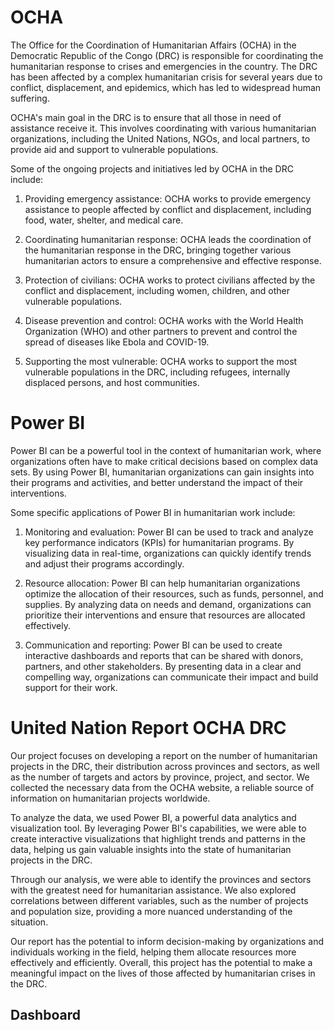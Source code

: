 
# OCHA
The Office for the Coordination of Humanitarian Affairs (OCHA) in the Democratic Republic of the Congo (DRC) is responsible for coordinating the humanitarian response to crises and emergencies in the country. The DRC has been affected by a complex humanitarian crisis for several years due to conflict, displacement, and epidemics, which has led to widespread human suffering.

OCHA's main goal in the DRC is to ensure that all those in need of assistance receive it. This involves coordinating with various humanitarian organizations, including the United Nations, NGOs, and local partners, to provide aid and support to vulnerable populations.

Some of the ongoing projects and initiatives led by OCHA in the DRC include:

1. Providing emergency assistance: OCHA works to provide emergency assistance to people affected by conflict and displacement, including food, water, shelter, and medical care.

2. Coordinating humanitarian response: OCHA leads the coordination of the humanitarian response in the DRC, bringing together various humanitarian actors to ensure a comprehensive and effective response.

3. Protection of civilians: OCHA works to protect civilians affected by the conflict and displacement, including women, children, and other vulnerable populations.
 
4. Disease prevention and control: OCHA works with the World Health Organization (WHO) and other partners to prevent and control the spread of diseases like Ebola and COVID-19.

5. Supporting the most vulnerable: OCHA works to support the most vulnerable populations in the DRC, including refugees, internally displaced persons, and host communities.

# Power BI 
Power BI can be a powerful tool in the context of humanitarian work, where organizations often have to make critical decisions based on complex data sets. By using Power BI, humanitarian organizations can gain insights into their programs and activities, and better understand the impact of their interventions.

Some specific applications of Power BI in humanitarian work include:

1. Monitoring and evaluation: Power BI can be used to track and analyze key performance indicators (KPIs) for humanitarian programs. By visualizing data in real-time, organizations can quickly identify trends and adjust their programs accordingly.

2. Resource allocation: Power BI can help humanitarian organizations optimize the allocation of their resources, such as funds, personnel, and supplies. By analyzing data on needs and demand, organizations can prioritize their interventions and ensure that resources are allocated effectively.

3. Communication and reporting: Power BI can be used to create interactive dashboards and reports that can be shared with donors, partners, and other stakeholders. By presenting data in a clear and compelling way, organizations can communicate their impact and build support for their work.

# United Nation Report OCHA DRC
Our project focuses on developing a report on the number of humanitarian projects in the DRC, their distribution across provinces and sectors, as well as the number of targets and actors by province, project, and sector. We collected the necessary data from the OCHA website, a reliable source of information on humanitarian projects worldwide.

To analyze the data, we used Power BI, a powerful data analytics and visualization tool. By leveraging Power BI's capabilities, we were able to create interactive visualizations that highlight trends and patterns in the data, helping us gain valuable insights into the state of humanitarian projects in the DRC.

Through our analysis, we were able to identify the provinces and sectors with the greatest need for humanitarian assistance. We also explored correlations between different variables, such as the number of projects and population size, providing a more nuanced understanding of the situation.

Our report has the potential to inform decision-making by organizations and individuals working in the field, helping them allocate resources more effectively and efficiently. Overall, this project has the potential to make a meaningful impact on the lives of those affected by humanitarian crises in the DRC.

## Dashboard
